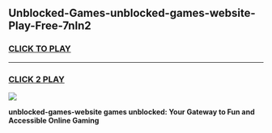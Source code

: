 
## Unblocked-Games-unblocked-games-website-Play-Free-7nln2
<h3>
<a href="https://premium76.site?title=unblocked-games-website&ref=19M">CLICK TO PLAY</a></h3>
<hr>

<h3>
<a href="https://premium76.site?title=unblocked-games-website&ref=19M">CLICK 2 PLAY</a>
  
</h3>

<a href="https://premium76.site?title=unblocked-games-website&ref=19M"><img src="https://clearcache.store/games.png"></a>


**unblocked-games-website games unblocked: Your Gateway to Fun and Accessible Online Gaming**
